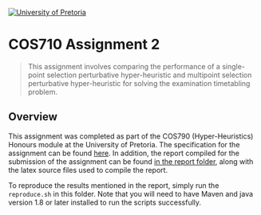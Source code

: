 [![University of Pretoria](https://www.up.ac.za/themes/up2.0/images/horizontal-logo.png)]()

# COS710 Assignment 2

> This assignment involves comparing the performance of a single-point selection perturbative hyper-heuristic and multipoint selection perturbative hyper-heuristic for solving the examination timetabling problem.

## Overview

This assignment was completed as part of the COS790 (Hyper-Heuristics) Honours module at the University of Pretoria.
The specification for the assignment can be found [here](assets/specification.pdf). In addition, the report compiled for the submission
of the assignment can be found [in the report folder](assets/report/report.pdf), along with the latex source files used to compile the report.

To reproduce the results mentioned in the report, simply run the `reproduce.sh` in this folder. Note that you will need to have Maven 
and java version 1.8 or later installed to run the scripts successfully.